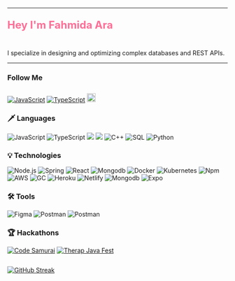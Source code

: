 <div style="display: flex; justify-content: space-between;">
 
</div>

---

<p style="font-size: 24px; color: #FF6E96; font-weight: bold;">Hey I'm Fahmida Ara</p>
<br>
I specialize in designing and optimizing complex databases and REST APIs.

---

### Follow Me

[![JavaScript](https://img.shields.io/badge/-Linkedin-000?&logo=linkedin)](https://www.linkedin.com/in/fahmida-reem)
[![TypeScript](https://img.shields.io/badge/-Instagram-000?&logo=instagram&logoColor=ffffff)](https://www.instagram.com/fahmida_reem)
<img src="https://visitor-badge.laobi.icu/badge?page_id=fahmidareem3.fahmidareem3&right_color=black&left_color=pink" style="align-self: ;height: 20px; margin-top:10px">

### 🗡️ Languages

![JavaScript](https://img.shields.io/badge/-JavaScript-000?&logo=JavaScript)
![TypeScript](https://img.shields.io/badge/-TypeScript-000?&logo=TypeScript)
![](https://custom-icon-badges.demolab.com/badge/Java-blue.svg?logo=javasr&color=000000)
![](https://custom-icon-badges.demolab.com/badge/C-blue.svg?logo=csr&color=000000)
![C++](https://img.shields.io/badge/-C++-000?&logo=c%2b%2b&logoColor=00599C)
![SQL](https://img.shields.io/badge/-SQL-000?&logo=MySQL)
![Python](https://img.shields.io/badge/-Python-000?&logo=Python)

### 💡 Technologies

![Node.js](https://img.shields.io/badge/-Node.js-000?&logo=node.js)
![Spring](https://img.shields.io/badge/-Spring-000?&logo=Spring)
![React](https://img.shields.io/badge/-React-000?&logo=React)
![Mongodb](https://img.shields.io/badge/-Mongodb-000?&logo=mongodb&logoColor=47A248)
![Docker](https://img.shields.io/badge/-Docker-000?&logo=Docker)
![Kubernetes](https://img.shields.io/badge/-Kubernetes-000?&logo=Kubernetes)
![Npm](https://img.shields.io/badge/-NPM-000?&logo=npm)
![AWS](https://img.shields.io/badge/-AWS-000?&logo=Amazon-AWS&logoColor=F90)
![GC](https://img.shields.io/badge/-Google%20Cloud-000?&logo=googlecloud&logoColor=4285F4)
![Heroku](https://img.shields.io/badge/-Heroku-000?&logo=heroku&logoColor=430098)
![Netlify](https://img.shields.io/badge/-Netlify-000?&logo=netlify&logoColor=00C7B7)
![Mongodb](https://img.shields.io/badge/-Mongodb-000?&logo=mongodb&logoColor=47A248)
![Expo](https://img.shields.io/badge/-Expo-000?&logo=expo&logoColor=ffffff)

### 🛠️ Tools

![Figma](https://img.shields.io/badge/-Figma-000?&logo=figma&logoColor=F24E1E)
![Postman](https://img.shields.io/badge/-Postman-000?&logo=postman)
![Postman](https://img.shields.io/badge/-Git-000?&logo=git)

### 🏆 Hackathons

[![Code Samurai](https://custom-icon-badges.demolab.com/badge/Code%20Samurai%20BD-blue.svg?logo=codesamurai&color=000000)](https://www.linkedin.com/posts/fahmida-reem_we-became-the-champion-in-the-uiux-category-activity-7012759190796460032-W9Lp?utm_source=share&utm_medium=member_ios)
[![Therap Java Fest](https://custom-icon-badges.demolab.com/badge/Therap%20Java%20Fest-blue.svg?logo=therapsr&color=000000&logoColor=FBAB18)](https://www.linkedin.com/posts/fahmida-reem_therapjavafest-therapbd-activity-6973628513811644416-xSod?utm_source=share&utm_medium=member_ios)

<div style="width:100%;display: flex; justify-content: space-between;">

[![GitHub Streak](https://streak-stats.demolab.com?user=fahmidareem3&theme=dracula&hide_border=true)](https://git.io/streak-stats)

</div>
